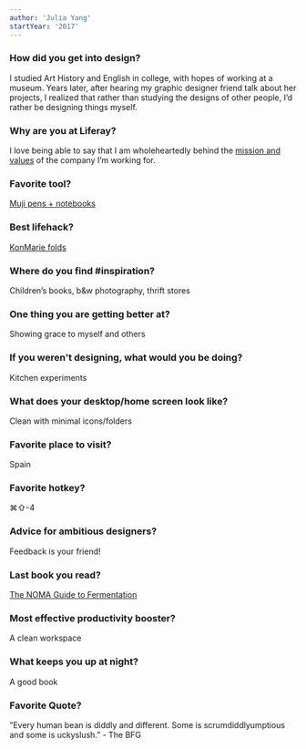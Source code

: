 ```yaml
---
author: 'Julia Yang'
startYear: '2017'
---
```


### How did you get into design?

I studied Art History and English in college, with hopes of working at a museum. Years later, after hearing my graphic designer friend talk about her projects, I realized that rather than studying the designs of other people, I’d rather be designing things myself.

### Why are you at Liferay?

I love being able to say that I am wholeheartedly behind the [mission and values](https://www.liferay.com/company/our-story) of the company I’m working for.

### Favorite tool?

[Muji pens + notebooks](https://www.muji.us/store/stationery.html)

### Best lifehack?

[KonMarie folds](https://www.youtube.com/watch?v=yXQt6aXME7s)

### Where do you find #inspiration?

Children’s books, b&w photography, thrift stores

### One thing you are getting better at?

Showing grace to myself and others

### If you weren't designing, what would you be doing?

Kitchen experiments

### What does your desktop/home screen look like?

Clean with minimal icons/folders

### Favorite place to visit?

Spain

### Favorite hotkey?

⌘⇧-4

### Advice for ambitious designers?

Feedback is your friend!

### Last book you read?

[The NOMA Guide to Fermentation](https://www.amazon.com/Noma-Guide-Fermentation-lacto-ferments-Foundations/dp/1579657184)

### Most effective productivity booster?

A clean workspace

### What keeps you up at night?

A good book

### Favorite Quote?

”Every human bean is diddly and different. Some is scrumdiddlyumptious and some is uckyslush.” - The BFG
